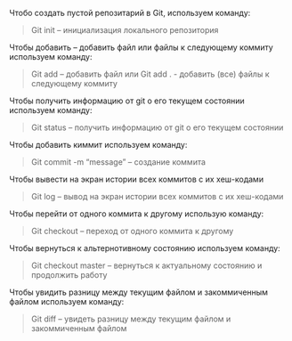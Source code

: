 Чтобо создать пустой репозитарий в Git, используем команду:  
>Git init – инициализация локального репозитория  

Чтобы добавить – добавить файл или файлы к следующему коммиту используем команду:  
>Git add – добавить файл или Git add . - добавить (все) файлы к следующему коммиту  

Чтобы получить информацию от git о его текущем состоянии используем команду:  
>Git status – получить информацию от git о его текущем состоянии  

Чтобы добавить киммит используем команду:  
>Git commit -m “message” – создание коммита  

Чтобы вывести на экран истории всех коммитов с их хеш-кодами  
>Git log – вывод на экран истории всех коммитов с их хеш-кодами   

Чтобы перейти от одного коммита к другому использую команду:  
>Git checkout – переход от одного коммита к другому  

Чтобы вернуться к альтернотивному состоянию используем команду:  
>Git checkout master – вернуться к актуальному состоянию и продолжить работу  

Чтобы  увидить разницу между текущим файлом и закоммиченным файлом используем команду:  
>Git diff – увидеть разницу между текущим файлом и закоммиченным файлом  
